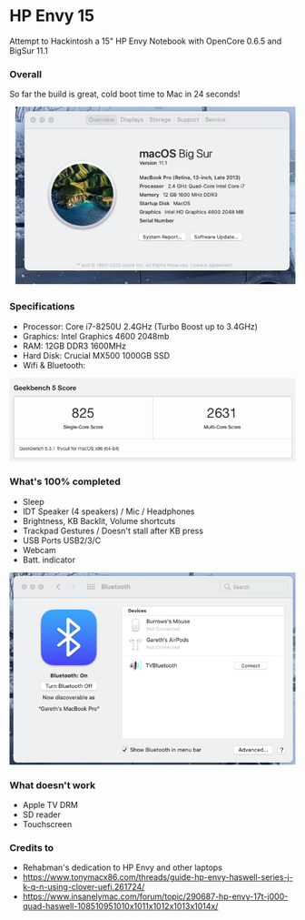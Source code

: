 # HP Envy 15
Attempt to Hackintosh a 15" HP Envy Notebook with OpenCore 0.6.5 and BigSur 11.1

### Overall

So far the build is great, cold boot time to Mac in 24 seconds!

![Info](https://github.com/burrows1980/HP-Envy-15/blob/main/Screenshot/info.png)

### Specifications

* Processor: Core i7-8250U 2.4GHz (Turbo Boost up to 3.4GHz)
* Graphics: Intel Graphics 4600 2048mb
* RAM: 12GB DDR3 1600MHz
* Hard Disk: Crucial MX500 1000GB SSD
* Wifi & Bluetooth: 

![Geekbench](https://github.com/burrows1980/HP-Envy-15/blob/main/Screenshot/geek.png)

### What's 100% completed

* Sleep
* IDT Speaker (4 speakers) / Mic / Headphones
* Brightness, KB Backlit, Volume shortcuts
* Trackpad Gestures / Doesn't stall after KB press
* USB Ports USB2/3/C
* Webcam
* Batt. indicator

![Bluetooth](https://github.com/burrows1980/HP-Envy-15/blob/main/Screenshot/blue.png)

### What doesn't work

* Apple TV DRM
* SD reader
* Touchscreen

### Credits to

* Rehabman's dedication to HP Envy and other laptops
* https://www.tonymacx86.com/threads/guide-hp-envy-haswell-series-j-k-q-n-using-clover-uefi.261724/
* https://www.insanelymac.com/forum/topic/290687-hp-envy-17t-j000-quad-haswell-108510951010x1011x1012x1013x1014x/
